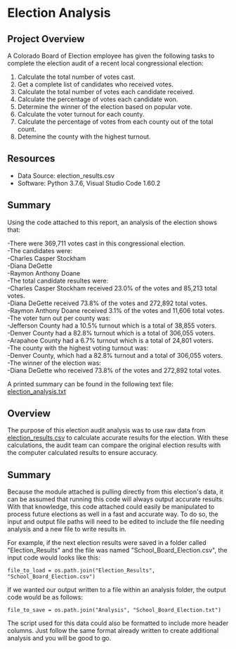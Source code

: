 # Election Analysis

## Project Overview

A Colorado Board of Election employee has given the following tasks to complete the election audit of a recent local congressional election:

1. Calculate the total number of votes cast.
2. Get a complete list of candidates who received votes.
3. Calculate the total number of votes each candidate received.
4. Calculate the percentage of votes each candidate won.
5. Determine the winner of the election based on popular vote.
6. Calculate the voter turnout for each county.
7. Calculate the percentage of votes from each county out of the total count.
8. Detemine the county with the highest turnout.

## Resources

- Data Source: election_results.csv
- Software: Python 3.7.6, Visual Studio Code 1.60.2

## Summary

Using the code attached to this report, an analysis of the election shows that:

-There were 369,711 votes cast in this congressional election.  
-The candidates were:  
  -Charles Casper Stockham  
  -Diana DeGette  
  -Raymon Anthony Doane  
-The total candidate resultes were:  
  -Charles Casper Stockham received 23.0% of the votes and 85,213 total votes.  
  -Diana DeGette received 73.8% of the votes and 272,892 total votes.  
  -Raymon Anthony Doane received 3.1% of the votes and 11,606 total votes.  
-The voter turn out per county was:  
  -Jefferson County had a 10.5% turnout which is a total of 38,855 voters.  
  -Denver County had a 82.8% turnout which is a total of 306,055 voters.  
  -Arapahoe County had a 6.7% turnout which is a total of 24,801 voters.  
-The county with the highest voting turnout was:  
  -Denver County, which had a 82.8% turnout and a total of 306,055 voters.  
-The winner of the election was:  
  -Diana DeGette who received 73.8% of the votes and 272,892 total votes.  
  
A printed summary can be found in the following text file:
[election_analysis.txt](https://github.com/brefrank/election-analysis/files/7281163/election_analysis.txt)

  
## Overview

The purpose of this election audit analysis was to use raw data from [election_results.csv](https://github.com/brefrank/election-analysis/files/7281151/election_results.csv) to calculate accurate results for the election. With these calculations, the audit team can compare the original election results with the computer calculated results to ensure accuracy. 

## Summary

Because the module attached is pulling directly from this election's data, it can be assumed that running this code will always output accurate results. With that knowledge, this code attached could easily be manipulated to process future elections as well in a fast and accurate way. To do so, the input and output file paths will need to be edited to include the file needing analysis and a new file to write results in. 

  For example, if the next election results were saved in a folder called "Election_Results" and the file was named "School_Board_Election.csv", the input code would looks like   this:

    file_to_load = os.path.join("Election_Results", "School_Board_Election.csv")

  If we wanted our output written to a file within an analysis folder, the output code would be as follows:
    
    file_to_save = os.path.join("Analysis", "School_Board_Election.txt")

The script used for this data could also be formatted to include more header columns. Just follow the same format already written to create additional analysis and you will be good to go.
